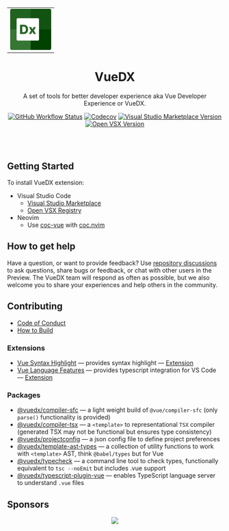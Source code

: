<div align="center">

<table border="0">  
  <tr>
  <td align="center">
    <a href="https://marketplace.visualstudio.com/items?itemName=znck.vue-language-features">
      <img src="./extensions/vscode-vue-language-features/logo.png" width="96" />
    </a>
   
  </td>
</tr>
</table>

# VueDX

A set of tools for better developer experience aka Vue Developer Experience or VueDX.

[![GitHub Workflow Status](https://img.shields.io/github/workflow/status/vuedx/languagetools/CI?label=CI&logo=github&style=for-the-badge)](https://github.com/vuedx/languagetools/actions/workflows/ci.yaml?query=branch%3Amain)
[![Codecov](https://img.shields.io/codecov/c/github/vuedx/languagetools?label=Coverage&logo=codecov&style=for-the-badge&token=EF8TMXJK2D)](https://app.codecov.io/gh/vuedx/languagetools)
[![Visual Studio Marketplace Version](https://img.shields.io/visual-studio-marketplace/v/znck.vue-language-features?label=VS+Code&logo=visualstudiocode&style=for-the-badge)](https://marketplace.visualstudio.com/items?itemName=znck.vue-language-features)
[![Open VSX Version](https://img.shields.io/open-vsx/v/znck/vue-language-features?label=OpenVSX&style=for-the-badge&logo=data:image/png;base64,iVBORw0KGgoAAAANSUhEUgAAAEAAAABACAMAAACdt4HsAAAABGdBTUEAALGPC%2FxhBQAAACBjSFJNAAB6JgAAgIQAAPoAAACA6AAAdTAAAOpgAAA6mAAAF3CculE8AAACplBMVEUAAADAYPHBYO%2BuIunBYO63QuumD%2BXCYe3BYO%2FBXu%2BoEOamDuW%2FAP%2FBX%2B%2BvLeilD%2BTDWvDBX%2B%2B%2BWO6mDuamDuWhDeTAYO6rHuelDuWqVf%2FAYO%2B7TeymDuWmDuWkC%2BO%2FYu7BYO%2BnFOWmDeXAX%2B%2B1OeulDeXBYe3BYO%2FBXe%2BmDuSmDuSfAN%2FAYO%2BvJ%2BimD%2BbGVePCYO%2B8U%2B2mDuWmDuWnCuLAYe6oGuamDubBYO%2B4R%2BumDuWmDebBXu%2FBYO%2FBX%2B%2BnEuWmDuWAAP%2FAX%2B%2BxMemmDeTFXfPBYO%2B%2FWu6nD%2BWmDuWkEu3AYO%2BtIOemDeW%2FgP%2FAYO%2B7UO6mDuWoDeTAXu6qFuamDuWmDua0MualD%2BamEeOjCuDAXe6mDuWiDOimDuWqC%2Bq2QOulD%2BWmD%2BWnDeSoF%2BWmDua2ANuoD%2BanD%2Ba8Ue6mDuanDeX%2FAP%2BmDuWnDuWtJOilDuWlDuamD%2BS%2FXO%2BmD%2BWzGualDuWmDeWiF%2BjAYe6zNemmDuSlDuanDuXAX%2B%2BoEuanEuWlDuWmD%2BWlEObBYO%2B5SeymDeamDuXBXeyqGuilDObCYPC%2BVu6qAP%2BmDeWmDuXBX%2B%2BvKOinD%2BbVVf%2FBYO%2FAXe%2BnD%2BWiD%2BilD%2BGmDuWmDuWfEN%2FBYPC1OuqnDuamDua8ZPTBYO%2BoFeWmD%2BWoDOajDeXCX%2B%2B7Tu2mDuWmDuXCYfDBYO%2BsHuemDuWlDuPCX%2B%2BlDuOqANWmDuWnDuXCYe6mDeTBX%2FC%2FWe2uDOizN%2BqzNuqzN%2BnAYe%2FAYO%2F%2FgP%2FBYO%2FBYPC%2FYO3CXvHCYO%2B%2FYOrBYO%2FBYO%2FCXOvCYe7CYPDBYO%2FCYO%2B2bf%2FCYO%2FDYe7CX%2B%2FBX%2B%2FEX%2B3AYO%2FCYO%2FBYO%2B%2FYO%2FCYfDBYe%2FBX%2B%2FCX%2FDBYO%2B9Y%2B%2FCYe%2FCYO%2FMZubBYO%2BmDuX%2F%2F%2F%2FzXBgvAAAA33RSTlMANcyBuMpFKvr53tQEk8BpEevr8e0TasORA9DX%2FfstPP7RvavETx319eXdCIK%2FeAng4vfzGlnIocHO%2Fjwx%2FPzazAKbwV8W7%2B7t6A5ywYcE1Nv5JknC7qAzZi4Z3PIW4hjKd52Zy9wHMjTd%2Bk4BwsTAvFtW8ukK4eMLacKQg3%2F91h319h%2BQ0qunKcY%2Bt%2BUD0M5Ov2UG2fbkIRHr6RB3xYKNF%2FDQ5Cknnte3ujL9wsZKwzYG2dtcc2ZkFqzCq2FdAsnHODaiGPHyGXl12twHUEy7%2ByuSjekQZM4%2BpvYfgX0KJdvwBQAAAAFiS0dE4V8Iz6YAAAAHdElNRQfmAxMROTVMFlBAAAACxklEQVRYw8WX9XMTQRTHH1agQIvTQgrBrRAo3uLurkVboEAbpGjRUqRoseKuRQoUd3d3t9s%2FhbtccllL8u7CDN9fsjdzn8%2Fc7Oy%2B9wLwj5IvvzQF8IaCiiSFSAhaULiIyBcNJcWKow0lREEYISQcLShZiudLl1EFZcuhDeV5QQWiJQItiKzI8pVsLkFUZbShip3m7VWJnmpoAVSnBTWIJzXRglq1vXyduoagXn20IdoraEC8aYgWOBp5%2BMYxlKBJU7ShmUfQnNBpgd%2FHljrfiuFJbBxa0LqNxrdtxwpI%2Bw5oQ0dN0Inw6YwWdOmqKN26C4IePdGGXorSm4jpgxb07dc%2FSiIYMBBtGDR4iCxD0YL%2FnmHDpRkBEI%2FiHSNDJVtIRsXD6DFjMYJoZZxMkACQSMYjeK0kTBD5iUkwyUZskwMLtKI0JVkQpIBzqvozzRmI18vidJ6fAZDqWswMwLsL86zZLK8W5jlzXat5af4F893lZAErWAiwyL1c7Jc3mtOSdJpXm9PSDPd62XJ%2FghVGSV0ZSwnU9phpPKzyw6%2BmGvQaL6826DjKt9a3YB3VVtZnGEQIZG2gvmdjli9%2BE9MZN3uATIBwZku3%2BOCztzKCbdv112N2wM5djGD3HrlgL9fc9%2Bmv7weI4I7VASl%2F8BAnsB%2FWXj6SBkf5k518TCbIEQac49p8kApwQrgZJyX8qVxxRDpNyBknpEgu91mBd%2BaJvDoj2c7B%2BQsSwcUkXnBJkSUsESCByHJZOANXZLl6DeD6DVluAjq3pN92Gy%2B4c1fC3wtYmajctwt87gMTPMBDQZBjiodHjzn%2ByVNzAnjGCZ6b5CH7BcO%2FfGVWAK8ZwRvTPPt35q0Fnq6W795bEcAHQ%2FDREu%2FtGJ8%2BWxMYPeuLRd7TNb9GWhW4%2B%2FY3y7w%2BOXwPgtdmlx8%2FgxHAL%2BV3UDw48v4EJwDpJfoLlsxsRX69068AAAAldEVYdGRhdGU6Y3JlYXRlADIwMjItMDMtMTlUMTc6NTc6NTIrMDA6MDB3z6MeAAAAJXRFWHRkYXRlOm1vZGlmeQAyMDIyLTAzLTE5VDE3OjU3OjUyKzAwOjAwBpIbogAAAABJRU5ErkJggg%3D%3D)](https://open-vsx.org/extension/znck/vue-language-features)

</div>

<br>
<br>

## Getting Started

To install VueDX extension:

- Visual Studio Code
  - [Visual Studio Marketplace](https://marketplace.visualstudio.com/items?itemName=znck.vue-language-features)
  - [Open VSX Registry](https://open-vsx.org/extension/znck/vue-language-features)
- Neovim
  - Use [coc-vue](https://www.npmjs.com/package/coc-vue) with [coc.nvim](https://github.com/neoclide/coc.nvim)

## How to get help

Have a question, or want to provide feedback? Use [repository discussions](https://github.com/vuedx/languagetools/discussions) to ask questions, share bugs or feedback, or chat with other users in the Preview. The VueDX team will respond as often as possible, but we also welcome you to share your experiences and help others in the community.

## Contributing

- [Code of Conduct](CODE_OF_CONDUCT.md)
- [How to Build](CONTRIBUTING.md)

### Extensions

- [Vue Syntax Highlight](./extensions/vscode-vue) — provides syntax highlight — [Extension](https://marketplace.visualstudio.com/items?itemName=znck.vue)
- [Vue Language Features](./extensions/vscode-vue-language-features) — provides typescript integration for VS Code — [Extension](https://marketplace.visualstudio.com/items?itemName=znck.vue-language-features)

### Packages

- [@vuedx/compiler-sfc](./packages/compiler-sfc) — a light weight build of `@vue/compiler-sfc` (only `parse()` functionality is provided)
- [@vuedx/compiler-tsx](./packages/compiler-tsx) — a `<template>` to representational `TSX` compiler (generated TSX may not be functional but ensures type consistency)
- [@vuedx/projectconfig](./packages/projectconfig) — a json config file to define project preferences
- [@vuedx/template-ast-types](./packages/template-ast-types) — a collection of utility functions to work with `<template>` AST, think `@babel/types` but for Vue
- [@vuedx/typecheck](./packages/typecheck) — a command line tool to check types, functionally equivalent to `tsc --noEmit` but includes .vue support
- [@vuedx/typescript-plugin-vue](./packages/typescript-plugin-vue) — enables TypeScript language server to understand `.vue` files
<!--EOL:Packages-->

## Sponsors

<p align="center">
  <a href="https://cdn.jsdelivr.net/gh/znck/sponsors@main/sponsors.svg">
    <img src='https://cdn.jsdelivr.net/gh/znck/sponsors@main/sponsors.svg'/>
  </a>
</p>
